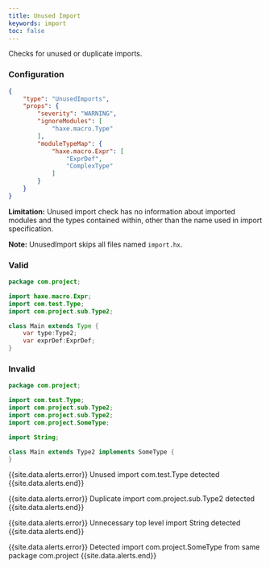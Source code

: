 ```yaml
---
title: Unused Import
keywords: import
toc: false
---
```


Checks for unused or duplicate imports.

### Configuration

```json
{
	"type": "UnusedImports",
	"props": {
		"severity": "WARNING",
		"ignoreModules": [
			"haxe.macro.Type"
		],
		"moduleTypeMap": {
			"haxe.macro.Expr": [
				"ExprDef",
				"ComplexType"
			]
		}
	}
}
```

**Limitation:** Unused import check has no information about imported modules and the types contained within, other than the name used in import specification.

**Note:** UnusedImport skips all files named `import.hx`.

### Valid

```java
package com.project;

import haxe.macro.Expr;
import com.test.Type;
import com.project.sub.Type2;

class Main extends Type {
	var type:Type2;
	var exprDef:ExprDef;
}
```

### Invalid

```java
package com.project;

import com.test.Type;
import com.project.sub.Type2;
import com.project.sub.Type2;
import com.project.SomeType;

import String;

class Main extends Type2 implements SomeType {
}
```

{{site.data.alerts.error}} Unused import com.test.Type detected {{site.data.alerts.end}}

{{site.data.alerts.error}} Duplicate import com.project.sub.Type2 detected {{site.data.alerts.end}}

{{site.data.alerts.error}} Unnecessary top level import String detected {{site.data.alerts.end}}

{{site.data.alerts.error}} Detected import com.project.SomeType from same package com.project {{site.data.alerts.end}}